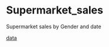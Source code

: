 # Supermarket_sales
Supermarket sales by Gender and date

[data](https://raw.githubusercontent.com/NicJC/Supermarket_sales/main/supermarket_sales.csv)
